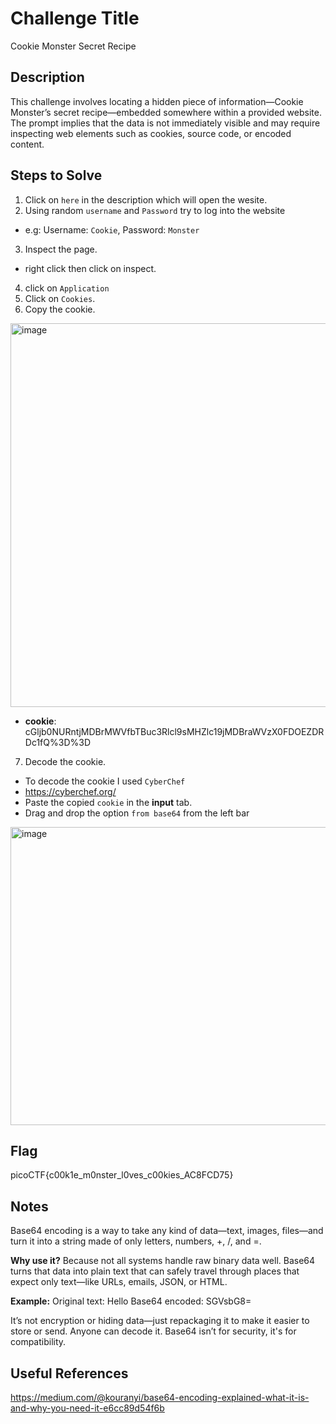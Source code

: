 # Challenge Title
Cookie Monster Secret Recipe

## Description
This challenge involves locating a hidden piece of information—Cookie Monster’s secret recipe—embedded somewhere within a provided website. The prompt implies that the data is not immediately visible and may require inspecting web elements such as cookies, source code, or encoded content.

## Steps to Solve
1. Click on  `here` in the description which will open the wesite.
2. Using random `username` and `Password` try to log into the website
  - e.g: Username: `Cookie`, Password: `Monster`
3. Inspect the page.
  - right click then click on inspect.
4. click on `Application`
5. Click on `Cookies`.
6. Copy the cookie.
<img width="1919" height="614" alt="image" src="https://github.com/user-attachments/assets/3b82a67e-9fe3-431c-9b2a-d84b4be30d04" />

  - **cookie**: cGljb0NURntjMDBrMWVfbTBuc3Rlcl9sMHZlc19jMDBraWVzX0FDOEZDRDc1fQ%3D%3D
    
7. Decode the cookie. 
  - To decode the cookie I used `CyberChef`
  - https://cyberchef.org/
  - Paste the copied `cookie` in the **input** tab.
  - Drag and drop the option `from base64` from the left bar
<img width="1919" height="477" alt="image" src="https://github.com/user-attachments/assets/1308dfa0-9f16-4360-a1ca-c01a1ecada62" />

## Flag
picoCTF{c00k1e_m0nster_l0ves_c00kies_AC8FCD75}

## Notes
Base64 encoding is a way to take any kind of data—text, images, files—and turn it into a string made of only letters, numbers, +, /, and =.

**Why use it?**
Because not all systems handle raw binary data well. Base64 turns that data into plain text that can safely travel through places that expect only text—like URLs, emails, JSON, or HTML.

**Example:**
Original text: Hello
Base64 encoded: SGVsbG8=

It’s not encryption or hiding data—just repackaging it to make it easier to store or send. Anyone can decode it. Base64 isn’t for security, it's for compatibility.

## Useful References
https://medium.com/@kouranyi/base64-encoding-explained-what-it-is-and-why-you-need-it-e6cc89d54f6b

